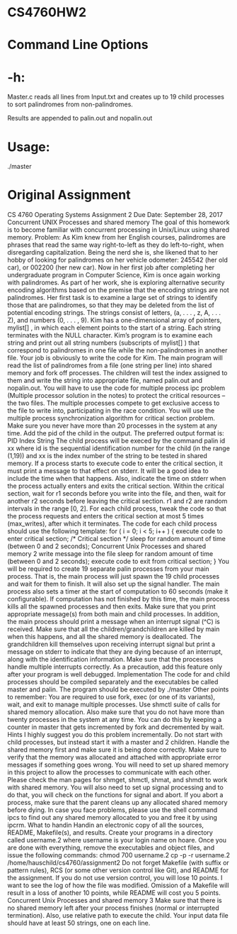# CS4760HW2

# Command Line Options

# -h:
Master.c reads all lines from Input.txt and creates up to 19
child processes to sort palindromes from non-palindromes.

Results are appended to palin.out and nopalin.out

# Usage:

./master

# Original Assignment
CS 4760 Operating Systems
Assignment 2 Due Date: September 28, 2017
Concurrent UNIX Processes and shared memory
The goal of this homework is to become familiar with concurrent processing in Unix/Linux using shared memory.
Problem: As Kim knew from her English courses, palindromes are phrases that read the same way right-to-left
as they do left-to-right, when disregarding capitalization. Being the nerd she is, she likened that to her hobby of
looking for palindromes on her vehicle odometer: 245542 (her old car), or 002200 (her new car).
Now in her first job after completing her undergraduate program in Computer Science, Kim is once again working
with palindromes. As part of her work, she is exploring alternative security encoding algorithms based on the premise
that the encoding strings are not palindromes. Her first task is to examine a large set of strings to identify those
that are palindromes, so that they may be deleted from the list of potential encoding strings.
The strings consist of letters, (a, . . . , z, A, . . . Z), and numbers (0, . . . , 9). Kim has a one-dimensional array of pointers,
mylist[] , in which each element points to the start of a string. Each string terminates with the NULL character.
Kim’s program is to examine each string and print out all string numbers (subscripts of mylist[] ) that correspond
to palindromes in one file while the non-palindromes in another file.
Your job is obviously to write the code for Kim. The main program will read the list of palindromes from a file
(one string per line) into shared memory and fork off processes. The children will test the index assigned to them
and write the string into appropriate file, named palin.out and nopalin.out. You will have to use the code for
multiple process ipc problem (Multiple processor solution in the notes) to protect the critical resources – the two
files.
The multiple processes compete to get exclusive access to the file to write into, participating in the race condition.
You will use the multiple process synchronization algorithm for critical section problem. Make sure you never have
more than 20 processes in the system at any time. Add the pid of the child in the output. The preferred output
format is:
PID Index String
The child process will be execed by the command
palin id xx
where id is the sequential identification number for the child (in the range (1,19)) and xx is the index number of the
string to be tested in shared memory.
If a process starts to execute code to enter the critical section, it must print a message to that effect on stderr. It
will be a good idea to include the time when that happens. Also, indicate the time on stderr when the process
actually enters and exits the critical section. Within the critical section, wait for r1 seconds before you write into
the file, and then, wait for another r2 seconds before leaving the critical section. r1 and r2 are random intervals in
the range [0, 2]. For each child process, tweak the code so that the process requests and enters the critical section at
most 5 times (max_writes), after which it terminates.
The code for each child process should use the following template:
for ( i = 0; i < 5; i++ )
{
execute code to enter critical section;
/* Critical section */
sleep for random amount of time (between 0 and 2 seconds);
Concurrent Unix Processes and shared memory 2
write message into the file
sleep for random amount of time (between 0 and 2 seconds);
execute code to exit from critical section;
}
You will be required to create 19 separate palin processes from your main process. That is, the main process will
just spawn the 19 child processes and wait for them to finish. It will also set up the signal handler. The main process
also sets a timer at the start of computation to 60 seconds (make it configurable). If computation has not finished
by this time, the main process kills all the spawned processes and then exits. Make sure that you print appropriate
message(s) from both main and child processes.
In addition, the main process should print a message when an interrupt signal (^C) is received. Make sure that all
the children/grandchildren are killed by main when this happens, and all the shared memory is deallocated. The
grandchildren kill themselves upon receiving interrupt signal but print a message on stderr to indicate that they
are dying because of an interrupt, along with the identification information. Make sure that the processes handle
multiple interrupts correctly. As a precaution, add this feature only after your program is well debugged.
Implementation
The code for and child processes should be compiled separately and the executables be called master and palin.
The program should be executed by
./master
Other points to remember: You are required to use fork, exec (or one of its variants), wait, and exit to manage
multiple processes. Use shmctl suite of calls for shared memory allocation. Also make sure that you do not have
more than twenty processes in the system at any time. You can do this by keeping a counter in master that gets
incremented by fork and decremented by wait.
Hints
I highly suggest you do this problem incrementally. Do not start with child processes, but instead start it with a
master and 2 children. Handle the shared memory first and make sure it is being done correctly. Make sure to verify
that the memory was allocated and attached with appropriate error messages if something goes wrong.
You will need to set up shared memory in this project to allow the processes to communicate with each other. Please
check the man pages for shmget, shmctl, shmat, and shmdt to work with shared memory.
You will also need to set up signal processing and to do that, you will check on the functions for signal and abort.
If you abort a process, make sure that the parent cleans up any allocated shared memory before dying.
In case you face problems, please use the shell command ipcs to find out any shared memory allocated to you and
free it by using ipcrm.
What to handin
Handin an electronic copy of all the sources, README, Makefile(s), and results. Create your programs in a directory
called username.2 where username is your login name on hoare. Once you are done with everything, remove the
executables and object files, and issue the following commands:
chmod 700 username.2
cp -p -r username.2 /home/hauschild/cs4760/assignment2
Do not forget Makefile (with suffix or pattern rules), RCS (or some other version control like Git), and README for
the assignment. If you do not use version control, you will lose 10 points. I want to see the log of how the file was
modified. Omission of a Makefile will result in a loss of another 10 points, while README will cost you 5 points.
Concurrent Unix Processes and shared memory 3
Make sure that there is no shared memory left after your process finishes (normal or interrupted termination). Also,
use relative path to execute the child. Your input data file should have at least 50 strings, one on each line.
